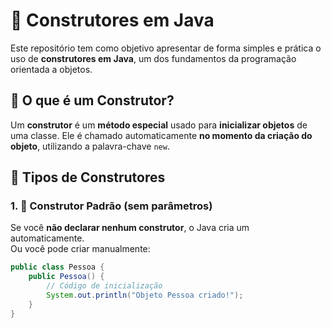 # 🚀 Construtores em Java

Este repositório tem como objetivo apresentar de forma simples e prática o uso de **construtores em Java**, um dos fundamentos da programação orientada a objetos.

## 🧱 O que é um Construtor?

Um **construtor** é um **método especial** usado para **inicializar objetos** de uma classe. Ele é chamado automaticamente **no momento da criação do objeto**, utilizando a palavra-chave `new`.

## 🧰 Tipos de Construtores

### 1. 🔹 Construtor Padrão (sem parâmetros)
Se você **não declarar nenhum construtor**, o Java cria um automaticamente.  
Ou você pode criar manualmente:

```java
public class Pessoa {
    public Pessoa() {
        // Código de inicialização
        System.out.println("Objeto Pessoa criado!");
    }
}
